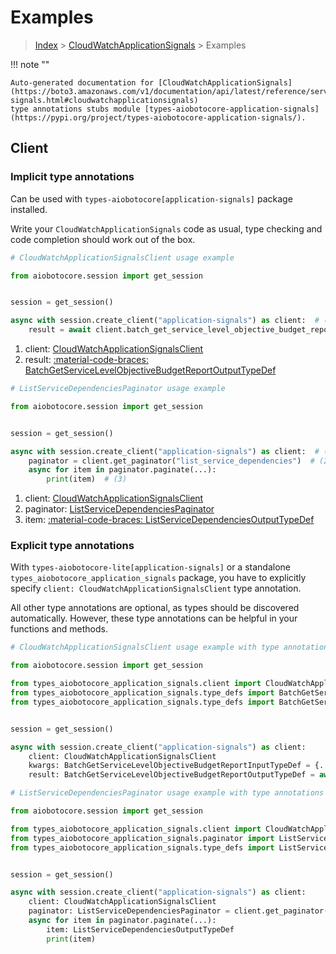 # Examples

> [Index](../README.md) > [CloudWatchApplicationSignals](./README.md) > Examples

!!! note ""

    Auto-generated documentation for [CloudWatchApplicationSignals](https://boto3.amazonaws.com/v1/documentation/api/latest/reference/services/application-signals.html#cloudwatchapplicationsignals)
    type annotations stubs module [types-aiobotocore-application-signals](https://pypi.org/project/types-aiobotocore-application-signals/).

## Client

### Implicit type annotations

Can be used with `types-aiobotocore[application-signals]` package installed.

Write your `CloudWatchApplicationSignals` code as usual,
type checking and code completion should work out of the box.



```python
# CloudWatchApplicationSignalsClient usage example

from aiobotocore.session import get_session


session = get_session()

async with session.create_client("application-signals") as client:  # (1)
    result = await client.batch_get_service_level_objective_budget_report()  # (2)
```

1. client: [CloudWatchApplicationSignalsClient](./client.md)
2. result: [:material-code-braces: BatchGetServiceLevelObjectiveBudgetReportOutputTypeDef](./type_defs.md#batchgetservicelevelobjectivebudgetreportoutputtypedef) 



```python
# ListServiceDependenciesPaginator usage example

from aiobotocore.session import get_session


session = get_session()

async with session.create_client("application-signals") as client:  # (1)
    paginator = client.get_paginator("list_service_dependencies")  # (2)
    async for item in paginator.paginate(...):
        print(item)  # (3)
```

1. client: [CloudWatchApplicationSignalsClient](./client.md)
2. paginator: [ListServiceDependenciesPaginator](./paginators.md#listservicedependenciespaginator)
3. item: [:material-code-braces: ListServiceDependenciesOutputTypeDef](./type_defs.md#listservicedependenciesoutputtypedef) 




### Explicit type annotations

With `types-aiobotocore-lite[application-signals]`
or a standalone `types_aiobotocore_application_signals` package, you have to explicitly specify
`client: CloudWatchApplicationSignalsClient` type annotation.

All other type annotations are optional, as types should be discovered automatically.
However, these type annotations can be helpful in your functions and methods.


```python
# CloudWatchApplicationSignalsClient usage example with type annotations

from aiobotocore.session import get_session

from types_aiobotocore_application_signals.client import CloudWatchApplicationSignalsClient
from types_aiobotocore_application_signals.type_defs import BatchGetServiceLevelObjectiveBudgetReportOutputTypeDef
from types_aiobotocore_application_signals.type_defs import BatchGetServiceLevelObjectiveBudgetReportInputTypeDef


session = get_session()

async with session.create_client("application-signals") as client:
    client: CloudWatchApplicationSignalsClient
    kwargs: BatchGetServiceLevelObjectiveBudgetReportInputTypeDef = {...}
    result: BatchGetServiceLevelObjectiveBudgetReportOutputTypeDef = await client.batch_get_service_level_objective_budget_report(**kwargs)
```



```python
# ListServiceDependenciesPaginator usage example with type annotations

from aiobotocore.session import get_session

from types_aiobotocore_application_signals.client import CloudWatchApplicationSignalsClient
from types_aiobotocore_application_signals.paginator import ListServiceDependenciesPaginator
from types_aiobotocore_application_signals.type_defs import ListServiceDependenciesOutputTypeDef


session = get_session()

async with session.create_client("application-signals") as client:
    client: CloudWatchApplicationSignalsClient
    paginator: ListServiceDependenciesPaginator = client.get_paginator("list_service_dependencies")
    async for item in paginator.paginate(...):
        item: ListServiceDependenciesOutputTypeDef
        print(item)
```


